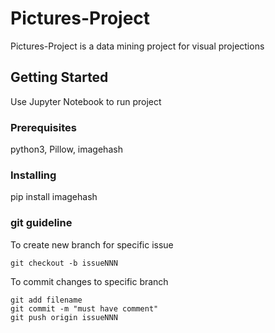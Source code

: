 # Pictures-Project

Pictures-Project is a data mining project for visual projections

## Getting Started

Use Jupyter Notebook to run project

### Prerequisites

python3, Pillow, imagehash

### Installing

pip install imagehash

### git guideline

To create new branch for specific issue

```
git checkout -b issueNNN
```

To commit changes to specific branch

```
git add filename
git commit -m "must have comment"
git push origin issueNNN
```